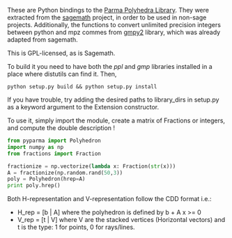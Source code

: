 These are Python bindings to the [Parma Polyhedra Library][1].
They were extracted from the [sagemath][2] project, in order to be used in non-sage projects.
Additionally, the functions to convert unlimited precision integers between python and
mpz commes from [gmpy2][3] library, which was already adapted from sagemath.

This is GPL-licensed, as is Sagemath.

To build it you need to have both the *ppl* and *gmp* libraries installed in a
place where distutils can find it. Then,
```
python setup.py build && python setup.py install
```
If you have trouble, try adding the desired paths to library_dirs in setup.py
as a keyword argument to the Extension constructor.

To use it, simply import the module, create a matrix of Fractions or integers,
and compute the double description !
```python
from pyparma import Polyhedron
import numpy as np
from fractions import Fraction

fractionize = np.vectorize(lambda x: Fraction(str(x)))
A = fractionize(np.random.rand(50,3))
poly = Polyhedron(hrep=A)
print poly.hrep()
```

Both H-representation and V-representation follow the CDD format i.e.:
- H_rep = [b | A] where the polyhedron is defined by b + A x >= 0
- V_rep = [t | V] where V are the stacked vertices (Horizontal vectors) and
t is the type: 1 for points, 0 for rays/lines.

[1]: http://bugseng.com/products/ppl/
[2]: http://www.sagemath.org/
[3]: https://pypi.python.org/pypi/gmpy2/2.0.7
